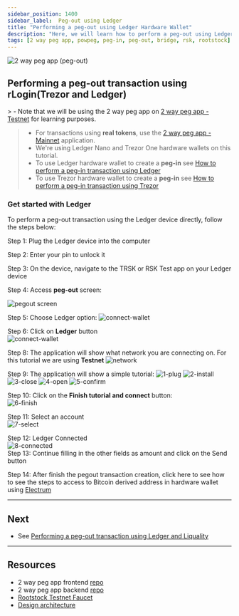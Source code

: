```yaml
---
sidebar_position: 1400
sidebar_label:  Peg-out using Ledger
title: "Performing a peg-out using Ledger Hardware Wallet"
description: "Here, we will learn how to perform a peg-out using Ledger Hardware Wallet."
tags: [2 way peg app, powpeg, peg-in, peg-out, bridge, rsk, rootstock]
---
```


![2 way peg app (peg-out)](/img/resources/two-way-peg-app/pegout.gif)

## Performing a peg-out transaction using rLogin(Trezor and Ledger)

​> - Note that we will be using the 2 way peg app on [2 way peg app - Testnet](https://app.2wp.testnet.rootstock.io/) for learning purposes.
> - For transactions using **real tokens**, use the [2 way peg app - Mainnet](https://app.2wp.rootstock.io/) application.
> - We're using Ledger Nano and Trezor One hardware wallets on this tutorial.
> - To use Ledger hardware wallet to create a **peg-in** see [How to perform a peg-in transaction using Ledger](/resources/guides/two-way-peg-app/pegin/ledger/)
> - To use Trezor hardware wallet to create a **peg-in** see [How to perform a peg-in transaction using Trezor](/resources/guides/two-way-peg-app/pegin/trezor/)


### Get started with Ledger

To perform a peg-out transaction using the Ledger device directly, follow the steps below:

Step 1:  Plug the Ledger device into the computer

Step 2: Enter your pin to unlock it

Step 3: On the device, navigate to the TRSK or RSK Test app on your Ledger device
​

Step 4: Access **peg-out** screen:

![pegout screen](/img/resources/two-way-peg-app/pegout-button.png)

Step 5: Choose Ledger option:
![connect-wallet](/img/resources/two-way-peg-app/pegout-ledger-trezor-connection.png)

Step 6: Click on **Ledger** button <br/>
![connect-wallet](/img/resources/two-way-peg-app/using-hd-wallets/ledger.png)


Step 8: The application will show what network you are connecting on. For this tutorial we are using **Testnet**
![network](/img/resources/two-way-peg-app/using-hd-wallets/network.png)

Step 9: The application will show a simple tutorial:
![1-plug](/img/resources/two-way-peg-app/using-hd-wallets/1-plug.png)
![2-install](/img/resources/two-way-peg-app/using-hd-wallets/2-install.png)
![3-close](/img/resources/two-way-peg-app/using-hd-wallets/3-close.png)
![4-open](/img/resources/two-way-peg-app/using-hd-wallets/4-open.png)
![5-confirm](/img/resources/two-way-peg-app/using-hd-wallets/5-confirm.png)

Step 10: Click on the **Finish tutorial and connect** button: <br/>
![6-finish](/img/resources/two-way-peg-app/using-hd-wallets/6-finish.png)

Step 11: Select an account <br/>
![7-select](/img/resources/two-way-peg-app/using-hd-wallets/select.png)

Step 12: Ledger Connected <br/>
![8-connected](/img/resources/two-way-peg-app/using-hd-wallets/ledger-connected.png)
<br/>
Step 13: Continue filling in the other fields as amount and click on the Send button

Step 14: After finish the pegout transaction creation, click here to see how to see the steps to access to Bitcoin derived address in hardware wallet using [Electrum](/resources/guides/two-way-peg-app/advanced-operations#electrum-hardware-wallets)

----

## Next

* See [Performing a peg-out transaction using Ledger and Liquality](/resources/guides/two-way-peg-app/pegout/ledger-liquality/)


----

## Resources
* 2 way peg app frontend [repo](https://github.com/rsksmart/2wp-app)
* 2 way peg app backend [repo](https://github.com/rsksmart/2wp-api)
* [Rootstock Testnet Faucet](https://faucet.rootstock.io/)
* [Design architecture](/resources/guides/two-way-peg-app/advanced-operations/design-architecture/)